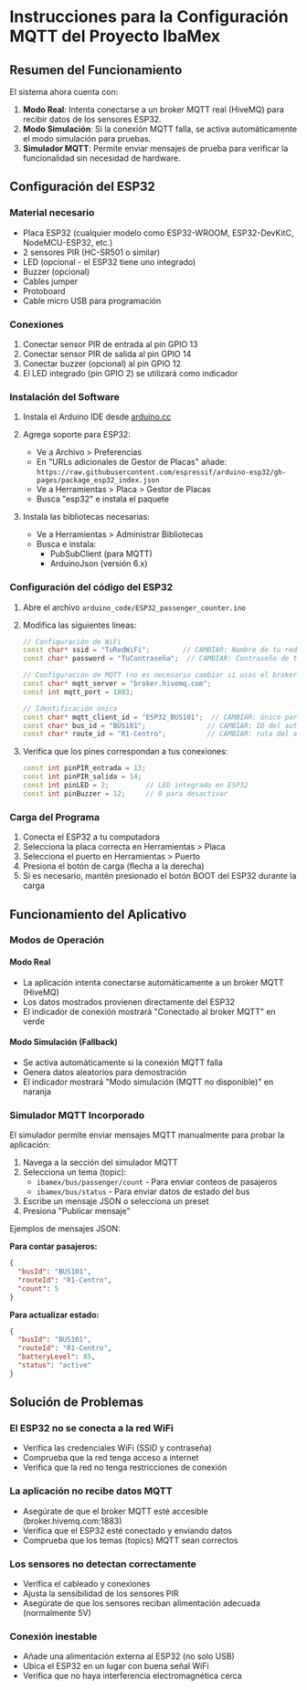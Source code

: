 
# Instrucciones para la Configuración MQTT del Proyecto IbaMex

## Resumen del Funcionamiento

El sistema ahora cuenta con:

1. **Modo Real**: Intenta conectarse a un broker MQTT real (HiveMQ) para recibir datos de los sensores ESP32.
2. **Modo Simulación**: Si la conexión MQTT falla, se activa automáticamente el modo simulación para pruebas.
3. **Simulador MQTT**: Permite enviar mensajes de prueba para verificar la funcionalidad sin necesidad de hardware.

## Configuración del ESP32

### Material necesario
- Placa ESP32 (cualquier modelo como ESP32-WROOM, ESP32-DevKitC, NodeMCU-ESP32, etc.)
- 2 sensores PIR (HC-SR501 o similar)
- LED (opcional - el ESP32 tiene uno integrado)
- Buzzer (opcional)
- Cables jumper
- Protoboard
- Cable micro USB para programación

### Conexiones
1. Conectar sensor PIR de entrada al pin GPIO 13
2. Conectar sensor PIR de salida al pin GPIO 14
3. Conectar buzzer (opcional) al pin GPIO 12
4. El LED integrado (pin GPIO 2) se utilizará como indicador

### Instalación del Software
1. Instala el Arduino IDE desde [arduino.cc](https://www.arduino.cc/en/software)
2. Agrega soporte para ESP32:
   - Ve a Archivo > Preferencias
   - En "URLs adicionales de Gestor de Placas" añade:
     `https://raw.githubusercontent.com/espressif/arduino-esp32/gh-pages/package_esp32_index.json`
   - Ve a Herramientas > Placa > Gestor de Placas
   - Busca "esp32" e instala el paquete

3. Instala las bibliotecas necesarias:
   - Ve a Herramientas > Administrar Bibliotecas
   - Busca e instala:
     - PubSubClient (para MQTT)
     - ArduinoJson (versión 6.x)

### Configuración del código del ESP32
1. Abre el archivo `arduino_code/ESP32_passenger_counter.ino`
2. Modifica las siguientes líneas:
   ```cpp
   // Configuración de WiFi
   const char* ssid = "TuRedWiFi";        // CAMBIAR: Nombre de tu red WiFi
   const char* password = "TuContraseña";  // CAMBIAR: Contraseña de tu red WiFi
   
   // Configuración de MQTT (no es necesario cambiar si usas el broker público)
   const char* mqtt_server = "broker.hivemq.com";
   const int mqtt_port = 1883;
   
   // Identificación única
   const char* mqtt_client_id = "ESP32_BUS101";  // CAMBIAR: único para cada ESP32
   const char* bus_id = "BUS101";               // CAMBIAR: ID del autobús
   const char* route_id = "R1-Centro";          // CAMBIAR: ruta del autobús
   ```

3. Verifica que los pines correspondan a tus conexiones:
   ```cpp
   const int pinPIR_entrada = 13;
   const int pinPIR_salida = 14;
   const int pinLED = 2;         // LED integrado en ESP32
   const int pinBuzzer = 12;     // 0 para desactivar
   ```

### Carga del Programa
1. Conecta el ESP32 a tu computadora
2. Selecciona la placa correcta en Herramientas > Placa
3. Selecciona el puerto en Herramientas > Puerto
4. Presiona el botón de carga (flecha a la derecha)
5. Si es necesario, mantén presionado el botón BOOT del ESP32 durante la carga

## Funcionamiento del Aplicativo

### Modos de Operación

#### Modo Real
- La aplicación intenta conectarse automáticamente a un broker MQTT (HiveMQ)
- Los datos mostrados provienen directamente del ESP32
- El indicador de conexión mostrará "Conectado al broker MQTT" en verde

#### Modo Simulación (Fallback)
- Se activa automáticamente si la conexión MQTT falla
- Genera datos aleatorios para demostración
- El indicador mostrará "Modo simulación (MQTT no disponible)" en naranja

### Simulador MQTT Incorporado
El simulador permite enviar mensajes MQTT manualmente para probar la aplicación:

1. Navega a la sección del simulador MQTT
2. Selecciona un tema (topic): 
   - `ibamex/bus/passenger/count` - Para enviar conteos de pasajeros
   - `ibamex/bus/status` - Para enviar datos de estado del bus
3. Escribe un mensaje JSON o selecciona un preset
4. Presiona "Publicar mensaje"

Ejemplos de mensajes JSON:

**Para contar pasajeros:**
```json
{
  "busId": "BUS101",
  "routeId": "R1-Centro",
  "count": 5
}
```

**Para actualizar estado:**
```json
{
  "busId": "BUS101",
  "routeId": "R1-Centro",
  "batteryLevel": 85,
  "status": "active"
}
```

## Solución de Problemas

### El ESP32 no se conecta a la red WiFi
- Verifica las credenciales WiFi (SSID y contraseña)
- Comprueba que la red tenga acceso a internet
- Verifica que la red no tenga restricciones de conexión

### La aplicación no recibe datos MQTT
- Asegúrate de que el broker MQTT esté accesible (broker.hivemq.com:1883)
- Verifica que el ESP32 esté conectado y enviando datos
- Comprueba que los temas (topics) MQTT sean correctos

### Los sensores no detectan correctamente
- Verifica el cableado y conexiones
- Ajusta la sensibilidad de los sensores PIR
- Asegúrate de que los sensores reciban alimentación adecuada (normalmente 5V)

### Conexión inestable
- Añade una alimentación externa al ESP32 (no solo USB)
- Ubica el ESP32 en un lugar con buena señal WiFi
- Verifica que no haya interferencia electromagnética cerca
